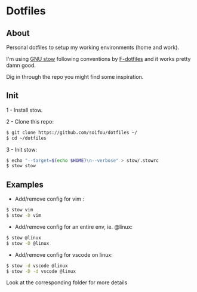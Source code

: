 # Dotfiles

## About

Personal dotfiles to setup my working environments (home and work).

I'm using [GNU stow](https://www.gnu.org/software/stow/) following conventions by [F-dotfiles](https://github.com/Kraymer/F-dotfiles) and it works pretty damn good.

Dig in through the repo you might find some inspiration.


## Init

1 - Install stow.

2 - Clone this repo:

```sh
$ git clone https://github.com/soifou/dotfiles ~/
$ cd ~/dotfiles
```

3 - Init stow:

```sh
$ echo "--target=$(echo $HOME)\n--verbose" > stow/.stowrc
$ stow stow
```

## Examples


- Add/remove config for vim :

```sh
$ stow vim
$ stow -D vim
```

- Add/remove config for an entire env, ie. @linux:

```sh
$ stow @linux
$ stow -D @linux
```

- Add/remove config for vscode on linux:

```sh
$ stow -d vscode @linux
$ stow -D -d vscode @linux
```

Look at the corresponding folder for more details
